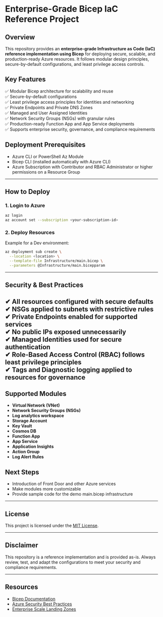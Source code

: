 # Enterprise-Grade Bicep IaC Reference Project

## Overview
This repository provides an **enterprise-grade Infrastructure as Code (IaC) reference implementation using Bicep** for deploying secure, scalable, and production-ready Azure resources. It follows modular design principles, secure-by-default configurations, and least privilege access controls.

## Key Features
✅ Modular Bicep architecture for scalability and reuse  
✅ Secure-by-default configurations  
✅ Least privilege access principles for identities and networking  
✅ Private Endpoints and Private DNS Zones  
✅ Managed and User Assigned Identities  
✅ Network Security Groups (NSGs) with granular rules  
✅ Production-ready Function App and App Service deployments  
✅ Supports enterprise security, governance, and compliance requirements  

## Deployment Prerequisites
- Azure CLI or PowerShell Az Module
- Bicep CLI (installed automatically with Azure CLI)
- Azure Subscription with Contributor and RBAC Administrator or higher permissions on a Resource Group

---

## How to Deploy
### 1. Login to Azure
```bash
az login
az account set --subscription <your-subscription-id>
```

### 2. Deploy Resources
Example for a Dev environment:
```bash
az deployment sub create \
  --location <location> \
  --template-file Infrastructure/main.bicep \
  --parameters @Infrastructure/main.bicepparam
```

---

## Security & Best Practices
✔ All resources configured with secure defaults  
✔ NSGs applied to subnets with restrictive rules  
✔ Private Endpoints enabled for supported services  
✔ No public IPs exposed unnecessarily  
✔ Managed Identities used for secure authentication  
✔ Role-Based Access Control (RBAC) follows least privilege principles  
✔ Tags and Diagnostic logging applied to resources for governance
---

## Supported Modules
- **Virtual Network (VNet)**
- **Network Security Groups (NSGs)**
- **Log analytics workspace**
- **Storage Account**
- **Key Vault**
- **Cosmos DB**
- **Function App**
- **App Service**
- **Application Insights**
- **Action Group**
- **Log Alert Rules**

## Next Steps
- Introduction of Front Door and other Azure services
- Make modules more customizable
- Provide sample code for the demo main.bicep infrastructure

---

## License
This project is licensed under the [MIT License](LICENSE).

---

## Disclaimer
This repository is a reference implementation and is provided as-is. Always review, test, and adapt the configurations to meet your security and compliance requirements.

---

## Resources
- [Bicep Documentation](https://learn.microsoft.com/en-us/azure/azure-resource-manager/bicep/)
- [Azure Security Best Practices](https://learn.microsoft.com/en-us/azure/security/fundamentals/)
- [Enterprise Scale Landing Zones](https://learn.microsoft.com/en-us/azure/architecture/landing-zones/bicep/landing-zone-bicep)
